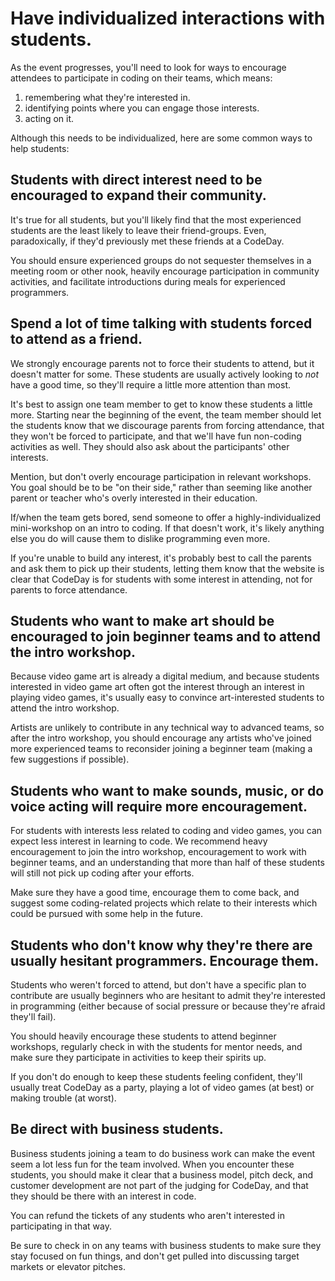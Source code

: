 # Have individualized interactions with students.

As the event progresses, you'll need to look for ways to encourage attendees to participate in coding on their teams, which means:

1. remembering what they're interested in.
2. identifying points where you can engage those interests.
3. acting on it.

Although this needs to be individualized, here are some common ways to help students:

## Students with direct interest need to be encouraged to expand their community.

It's true for all students, but you'll likely find that the most experienced students are the least likely to leave their friend-groups. Even, paradoxically, if they'd previously met these friends at a CodeDay.

You should ensure experienced groups do not sequester themselves in a meeting room or other nook, heavily encourage participation in community activities, and facilitate introductions during meals for experienced programmers.

## Spend a lot of time talking with students forced to attend as a friend.

We strongly encourage parents not to force their students to attend, but it doesn't matter for some. These students are usually actively looking to _not_ have a good time, so they'll require a little more attention than most.

It's best to assign one team member to get to know these students a little more. Starting near the beginning of the event, the team member should let the students know that we discourage parents from forcing attendance, that they won't be forced to participate, and that we'll have fun non-coding activities as well. They should also ask about the participants' other interests.

Mention, but don't overly encourage participation in relevant workshops. You goal should be to be "on their side," rather than seeming like another parent or teacher who's overly interested in their education.

If/when the team gets bored, send someone to offer a highly-individualized mini-workshop on an intro to coding. If that doesn't work, it's likely anything else you do will cause them to dislike programming even more.

If you're unable to build any interest, it's probably best to call the parents and ask them to pick up their students, letting them know that the website is clear that CodeDay is for students with some interest in attending, not for parents to force attendance.

## Students who want to make art should be encouraged to join beginner teams and to attend the intro workshop.

Because video game art is already a digital medium, and because students interested in video game art often got the interest through an interest in playing video games, it's usually easy to convince art-interested students to attend the intro workshop.

Artists are unlikely to contribute in any technical way to advanced teams, so after the intro workshop, you should encourage any artists who've joined more experienced teams to reconsider joining a beginner team (making a few suggestions if possible).

## Students who want to make sounds, music, or do voice acting will require more encouragement.

For students with interests less related to coding and video games, you can expect less interest in learning to code. We recommend heavy encouragement to join the intro workshop, encouragement to work with beginner teams, and an understanding that more than half of these students will still not pick up coding after your efforts.

Make sure they have a good time, encourage them to come back, and suggest some coding-related projects which relate to their interests which could be pursued with some help in the future.

## Students who don't know why they're there are usually hesitant programmers. Encourage them.

Students who weren't forced to attend, but don't have a specific plan to contribute are usually beginners who are hesitant to admit they're interested in programming (either because of social pressure or because they're afraid they'll fail).

You should heavily encourage these students to attend beginner workshops, regularly check in with the students for mentor needs, and make sure they participate in activities to keep their spirits up.

If you don't do enough to keep these students feeling confident, they'll usually treat CodeDay as a party, playing a lot of video games (at best) or making trouble (at worst).

## Be direct with business students.

Business students joining a team to do business work can make the event seem a lot less fun for the team involved. When you encounter these students, you should make it clear that a business model, pitch deck, and customer development are not part of the judging for CodeDay, and that they should be there with an interest in code.

You can refund the tickets of any students who aren't interested in participating in that way.

Be sure to check in on any teams with business students to make sure they stay focused on fun things, and don't get pulled into discussing target markets or elevator pitches.
